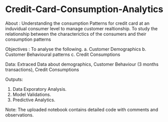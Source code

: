 # Credit-Card-Consumption-Analytics

About : Understanding the consumption Patterns for credit card at an induvidual consumer level to manage customer realtionship. 
To study the relationship between the characterictics of the consumers and their consumption patterns

Objectives : To analyse the following.
a. Customer Demographics
b. Customer Behavioural patterns
c. Credit Consumptions

Data: Extraced Data about demographics, Customer Behaviour (3 months transactions), Credit Consumptions

Outputs:

1) Data Exporatory Analysis.
2) Model Validations.
3) Predictive Analytics.

Note: The uploaded notebook contains detailed code with comments and observations.
